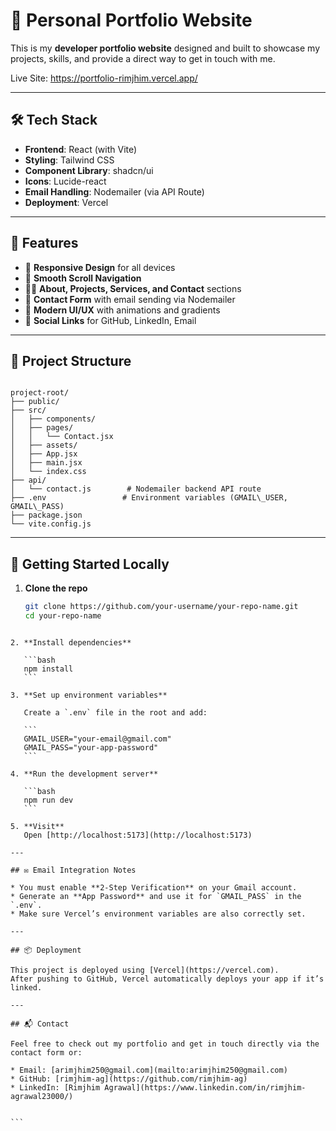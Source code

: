 
# 💼 Personal Portfolio Website

This is my **developer portfolio website** designed and built to showcase my projects, skills, and provide a direct way to get in touch with me.

Live Site: https://portfolio-rimjhim.vercel.app/

---

## 🛠 Tech Stack

- **Frontend**: React (with Vite)
- **Styling**: Tailwind CSS
- **Component Library**: shadcn/ui
- **Icons**: Lucide-react
- **Email Handling**: Nodemailer (via API Route)
- **Deployment**: Vercel

---

## 📌 Features

- 📱 **Responsive Design** for all devices
- 🧠 **Smooth Scroll Navigation**
- 🧑‍💼 **About, Projects, Services, and Contact** sections
- 📧 **Contact Form** with email sending via Nodemailer
- 🌙 **Modern UI/UX** with animations and gradients
- 🔗 **Social Links** for GitHub, LinkedIn, Email

---

## 📁 Project Structure

```

project-root/
├── public/
├── src/
│   ├── components/
│   ├── pages/
│   │   └── Contact.jsx
│   ├── assets/
│   ├── App.jsx
│   ├── main.jsx
│   └── index.css
├── api/
│   └── contact.js        # Nodemailer backend API route
├── .env                 # Environment variables (GMAIL\_USER, GMAIL\_PASS)
├── package.json
└── vite.config.js

````

---

## 🚀 Getting Started Locally

1. **Clone the repo**
   ```bash
   git clone https://github.com/your-username/your-repo-name.git
   cd your-repo-name
````

2. **Install dependencies**

   ```bash
   npm install
   ```

3. **Set up environment variables**

   Create a `.env` file in the root and add:

   ```
   GMAIL_USER="your-email@gmail.com"
   GMAIL_PASS="your-app-password"
   ```

4. **Run the development server**

   ```bash
   npm run dev
   ```

5. **Visit**
   Open [http://localhost:5173](http://localhost:5173)

---

## ✉️ Email Integration Notes

* You must enable **2-Step Verification** on your Gmail account.
* Generate an **App Password** and use it for `GMAIL_PASS` in the `.env`.
* Make sure Vercel’s environment variables are also correctly set.

---

## 📦 Deployment

This project is deployed using [Vercel](https://vercel.com).
After pushing to GitHub, Vercel automatically deploys your app if it’s linked.

---

## 📬 Contact

Feel free to check out my portfolio and get in touch directly via the contact form or:

* Email: [arimjhim250@gmail.com](mailto:arimjhim250@gmail.com)
* GitHub: [rimjhim-ag](https://github.com/rimjhim-ag)
* LinkedIn: [Rimjhim Agrawal](https://www.linkedin.com/in/rimjhim-agrawal23000/)


```
